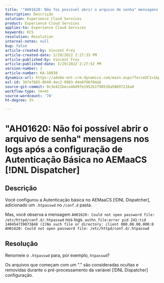 ```yaml
---
title: '"AH01620: Não foi possível abrir o arquivo de senha" mensagens nos logs após a configuração de Autenticação Básica no AEMaaCS [!DNL Dispatcher]'''
description: Descrição
solution: Experience Cloud Services
product: Experience Cloud Services
applies-to: Experience Cloud Services
keywords: KCS
resolution: Resolution
internal-notes: null
bug: false
article-created-by: Vincent Frey
article-created-date: 3/29/2022 2:27:33 PM
article-published-by: Vincent Frey
article-published-date: 3/29/2022 2:27:52 PM
version-number: 2
article-number: KA-18930
dynamics-url: https://adobe-ent.crm.dynamics.com/main.aspx?forceUCI=1&pagetype=entityrecord&etn=knowledgearticle&id=c1bbaa5b-6caf-ec11-9840-0022480bd820
exl-id: 36fef865-8b48-4ec2-9983-d4e8f66f84ab
source-git-commit: 0c3e421beca46d9fe1952b1f98538a50697216a0
workflow-type: tm+mt
source-wordcount: '78'
ht-degree: 5%

---
```


# &quot;AH01620: Não foi possível abrir o arquivo de senha&quot; mensagens nos logs após a configuração de Autenticação Básica no AEMaaCS [!DNL Dispatcher]

## Descrição


Você configurou a Autenticação básica no AEMaaCS [!DNL Dispatcher], adicionado um `.htpasswd` no `/conf.d` pasta.

Mas, você observa a mensagem `AH01620: Could not open password file: /etc/httpd/conf.d/.htpasswd` nos logs.
`authn_file:error pid 241:tid 140454739073848 (2)No such file or directory: client 000.00.00.000:0 AH01620: Could not open password file: /etc/httpd/conf.d/.htpasswd`

## Resolução


Renomeie o `.htpasswd` para, por exemplo, `htpasswd`?

Os arquivos que começam com um &quot;.&quot; são consideradas ocultas e removidas durante o pré-processamento da variável [!DNL Dispatcher] configuração.

